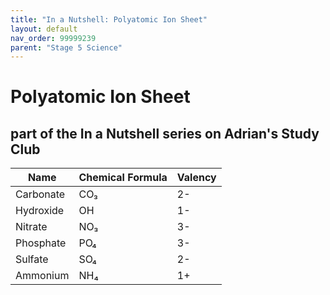```yaml
---
title: "In a Nutshell: Polyatomic Ion Sheet"
layout: default
nav_order: 99999239
parent: "Stage 5 Science"
---
```


# Polyatomic Ion Sheet
## part of the In a Nutshell series on Adrian's Study Club

| Name      | Chemical Formula | Valency |
|-----------|------------------|---------|
| Carbonate | CO₃              | 2-      |
| Hydroxide | OH               | 1-      |
| Nitrate   | NO₃              | 3-      |
| Phosphate | PO₄              | 3-      |
| Sulfate   | SO₄              | 2-      |
| Ammonium  | NH₄              | 1+      |
